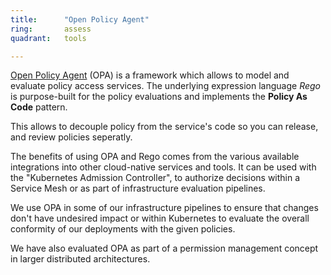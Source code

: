 ```yaml
---
title:      "Open Policy Agent"
ring:       assess
quadrant:   tools

---
```


[Open Policy Agent](https://www.openpolicyagent.org/) (OPA) is a framework which allows to model and evaluate policy access services. The underlying expression language *Rego* is purpose-built for the policy evaluations and implements the **Policy As Code** pattern. 

This allows to decouple policy from the service's code so you can release, and review policies seperatly.

The benefits of using OPA and Rego comes from the various available integrations into other cloud-native services and tools. It can be used with the "Kubernetes Admission Controller", to authorize decisions within a Service Mesh or as part of infrastructure evaluation pipelines. 

We use OPA in some of our infrastructure pipelines to ensure that changes don't have undesired impact or within Kubernetes to evaluate the overall conformity of our deployments with the given policies.

We have also evaluated OPA as part of a permission management concept in larger distributed architectures.
